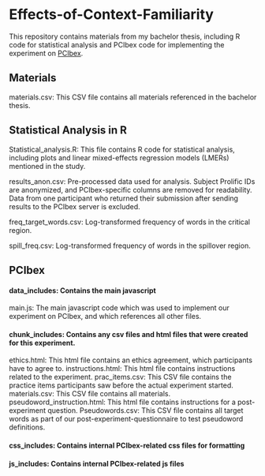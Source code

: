 # Effects-of-Context-Familiarity
This repository contains materials from my bachelor thesis, including R code for statistical analysis and PCIbex code for implementing the experiment on [PCIbex](https://farm.pcibex.net/).

## Materials
materials.csv: This CSV file contains all materials referenced in the bachelor thesis.

## Statistical Analysis in R
Statistical_analysis.R: This file contains R code for statistical analysis, including plots and linear mixed-effects regression models (LMERs) mentioned in the study.

results_anon.csv: Pre-processed data used for analysis. Subject Prolific IDs are anonymized, and PCIbex-specific columns are removed for readability. Data from one participant who returned their submission after sending results to the PCIbex server is excluded.

freq_target_words.csv: Log-transformed frequency of words in the critical region.

spill_freq.csv: Log-transformed frequency of words in the spillover region.

## PCIbex
#### data_includes: Contains the main javascript
main.js: The main javascript code which was used to implement our experiment on PCIbex, and which references all other files. 
#### chunk_includes: Contains any csv files and html files that were created for this experiment.
  ethics.html: This html file contains an ethics agreement, which participants have to agree to.
  instructions.html: This html file contains instructions related to the experiment.
  prac_items.csv: This CSV file contains the practice items participants saw before the actual experiment started.
  materials.csv: This CSV file contains all materials.
  pseudoword_instruction.html: This html file contains instructions for a post-experiment question.
  Pseudowords.csv: This CSV file contains all target words as part of our post-experiment-questionnaire to test pseudoword definitions.
#### css_includes: Contains internal PCIbex-related css files for formatting
#### js_includes: Contains internal PCIbex-related js files 
